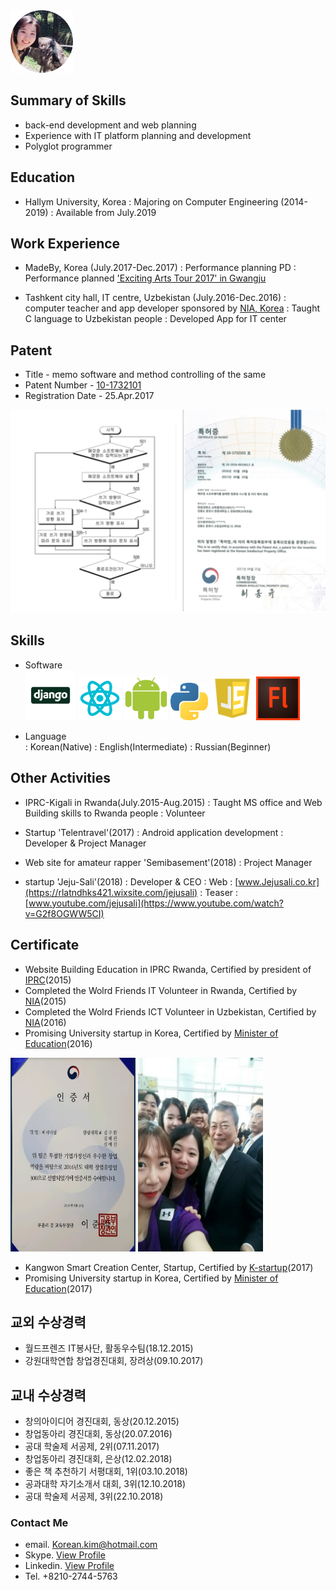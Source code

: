
<img src="https://raw.githubusercontent.com/SUWANKIM/KIMSUWAN/master/profile.jpg.png" width="100" height="100"/>

## Summary of Skills

- back-end development and web planning
- Experience with IT platform planning and development
- Polyglot programmer



## Education

 - Hallym University, Korea
   : Majoring on Computer Engineering (2014-2019)
   : Available from July.2019



## Work Experience

 - MadeBy, Korea (July.2017-Dec.2017)
   : Performance planning PD
   : Performance planned ['Exciting Arts Tour 2017' in Gwangju](https://korean.visitkorea.or.kr/detail/fes_detail.html?cotid=36031558-bfdb-4c75-b962-76155b9a0a10)

  -  Tashkent city hall, IT centre, Uzbekistan (July.2016-Dec.2016)
   :  computer teacher and app developer sponsored by [NIA, Korea](https://www.nia.or.kr/)
   : Taught C language to Uzbekistan people
   : Developed App for IT center



## Patent

 - Title - memo software and method controlling of the same
 - Patent Number - [10-1732101](http://kportal.kipris.or.kr/kportal/search/total_search.do)
 - Registration Date - 25.Apr.2017 
                 
![patent](https://raw.githubusercontent.com/SUWANKIM/KIMSUWAN/master/patent.jpg)



## Skills

  - Software        
  <img src="https://raw.githubusercontent.com/SUWANKIM/KIMSUWAN/master/Django.png" width="80" height="80"/> <img src="https://raw.githubusercontent.com/SUWANKIM/KIMSUWAN/master/react.png" width="70" height="70"/> <img src="https://raw.githubusercontent.com/SUWANKIM/KIMSUWAN/master/580b57fbd9996e24bc43bdf2.png" width="70" height="70"/>  <img src="https://raw.githubusercontent.com/SUWANKIM/KIMSUWAN/master/python.png" width="60" height="60"/> <img src="https://raw.githubusercontent.com/SUWANKIM/KIMSUWAN/master/java1.png" width="70" height="70"/> <img src="https://raw.githubusercontent.com/SUWANKIM/KIMSUWAN/master/Adobe_Flash_Professional_icon.png" width="70" height="70"/>
  
  - Language        
    : Korean(Native)
    : English(Intermediate)
    : Russian(Beginner)




## Other Activities
 - IPRC-Kigali in Rwanda(July.2015-Aug.2015)
  : Taught MS office and Web Building skills to Rwanda people
  : Volunteer
 
 - Startup 'Telentravel'(2017)
  : Android application development
  : Developer & Project Manager
  
 - Web site for amateur rapper 'Semibasement'(2018)
   : Project Manager
   
 - startup 'Jeju-Sali'(2018)
   : Developer & CEO
   : Web : [www.Jejusali.co.kr](https://rlatndhks421.wixsite.com/jejusali)
   : Teaser : [www.youtube.com/jejusali](https://www.youtube.com/watch?v=G2f8OGWW5CI)



## Certificate
 - Website Building Education in IPRC Rwanda, Certified by president of [IPRC](http://www.iprckigali.rp.ac.rw/)(2015)
 - Completed the Wolrd Friends IT Volunteer in Rwanda, Certified by [NIA](https://www.nia.or.kr/)(2015)
 - Completed the Wolrd Friends ICT Volunteer in Uzbekistan, Certified by [NIA](https://www.nia.or.kr/)(2016) 
 - Promising University startup in Korea, Certified by [Minister of Education](http://www.moe.go.kr/main.do)(2016)
 
 <img src ="https://raw.githubusercontent.com/SUWANKIM/KIMSUWAN/master/certifi.jpg" width="200" height="310"/>  <img src ="https://raw.githubusercontent.com/SUWANKIM/KIMSUWAN/master/300_1.jpg" width="200" height="310"/>

 - Kangwon Smart Creation Center, Startup, Certified by [K-startup](https://www.k-startup.go.kr/main.do)(2017)
 - Promising University startup in Korea, Certified by [Minister of Education](http://www.moe.go.kr/main.do)(2017)




## 교외 수상경력

 - 월드프렌즈 IT봉사단, 활동우수팀(18.12.2015)
 - 강원대학연합 창업경진대회, 장려상(09.10.2017)



## 교내 수상경력

 - 창의아이디어 경진대회, 동상(20.12.2015)
 - 창업동아리 경진대회, 동상(20.07.2016)
 - 공대 학술제 서공제, 2위(07.11.2017)
 - 창업동아리 경진대회, 은상(12.02.2018)
 - 좋은 책 추천하기 서평대회, 1위(03.10.2018)
 - 공과대학 자기소개서 대회, 3위(12.10.2018)
 - 공대 학술제 서공제, 3위(22.10.2018)
 
 

### Contact Me

 -  email. [Korean.kim@hotmail.com](Korean.kim@hotmail.com)
 - Skype. [View Profile](https://join.skype.com/invite/JXnrvGPbl7M4)
 - Linkedin. [View Profile](www.linkedin.com/in/suwankim)
 - Tel. +8210-2744-5763
